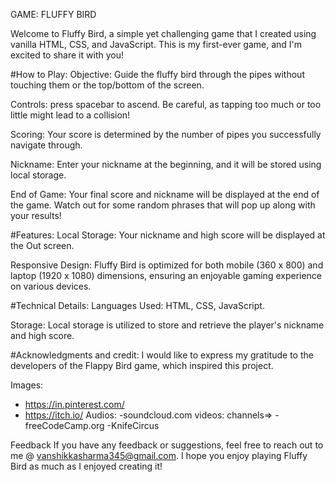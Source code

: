 GAME: FLUFFY BIRD

Welcome to Fluffy Bird, a simple yet challenging game that I created using vanilla HTML, CSS, and JavaScript. This is my first-ever game, and I'm excited to share it with you!

#How to Play:
Objective: Guide the fluffy bird through the pipes without touching them or the top/bottom of the screen.

Controls: press spacebar to ascend. Be careful, as tapping too much or too little might lead to a collision!

Scoring: Your score is determined by the number of pipes you successfully navigate through.

Nickname: Enter your nickname at the beginning, and it will be stored using local storage.

End of Game: Your final score and nickname will be displayed at the end of the game. Watch out for some random phrases that will pop up along with your results!

#Features:
Local Storage: Your nickname and high score will be displayed at the Out screen.

Responsive Design: Fluffy Bird is optimized for both mobile (360 x 800) and laptop (1920 x 1080) dimensions, ensuring an enjoyable gaming experience on various devices.

#Technical Details:
Languages Used: HTML, CSS, JavaScript.

Storage: Local storage is utilized to store and retrieve the player's nickname and high score.

#Acknowledgments and credit:
I would like to express my gratitude to the developers of the Flappy Bird game, which inspired this project.

Images:
- https://in.pinterest.com/
- https://itch.io/
Audios:
-soundcloud.com
videos:
channels=>
-freeCodeCamp.org
-KnifeCircus

Feedback
If you have any feedback or suggestions, feel free to reach out to me @ vanshikkasharma345@gmail.com. I hope you enjoy playing Fluffy Bird as much as I enjoyed creating it!
